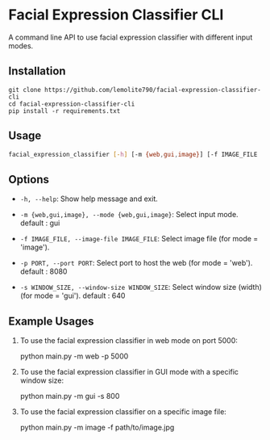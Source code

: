 # Facial Expression Classifier CLI

A command line API to use facial expression classifier with different input modes.

## Installation

    git clone https://github.com/lemolite790/facial-expression-classifier-cli
    cd facial-expression-classifier-cli
    pip install -r requirements.txt


## Usage
```bash
facial_expression_classifier [-h] [-m {web,gui,image}] [-f IMAGE_FILE | -p PORT | -s WINDOW_SIZE]
```
## Options

- `-h, --help`: Show help message and exit.

- `-m {web,gui,image}, --mode {web,gui,image}`: Select input mode. default : gui

- `-f IMAGE_FILE, --image-file IMAGE_FILE`: Select image file (for mode = 'image').

- `-p PORT, --port PORT`: Select port to host the web (for mode = 'web'). default : 8080

- `-s WINDOW_SIZE, --window-size WINDOW_SIZE`: Select window size (width) (for mode = 'gui'). default : 640

## Example Usages

1. To use the facial expression classifier in web mode on port 5000: 
    
    python main.py -m web -p 5000


2. To use the facial expression classifier in GUI mode with a specific window size: 
    
    python main.py -m gui -s 800


3. To use the facial expression classifier on a specific image file: 
    
    python main.py -m image -f path/to/image.jpg


